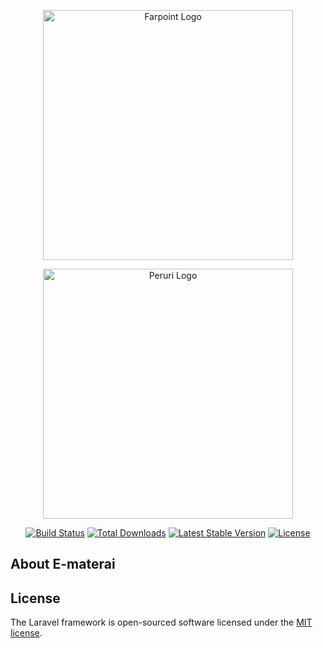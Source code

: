 <p align="center"><a href="https://laravel.com" target="_blank"><img src="https://farpoint.co.id/wp-content/themes/farpoint/img/fp-logo.png" width="400" alt="Farpoint Logo"></a></p>
<p align="center"><a href="https://laravel.com" target="_blank"><img src="https://www.peruri.co.id/peruri-2b/assets/images/custom/logo-dark.png" width="400" alt="Peruri Logo"></a></p>

<p align="center">
<a href="https://github.com/laravel/framework/actions"><img src="https://github.com/laravel/framework/workflows/tests/badge.svg" alt="Build Status"></a>
<a href="https://packagist.org/packages/laravel/framework"><img src="https://img.shields.io/packagist/dt/laravel/framework" alt="Total Downloads"></a>
<a href="https://packagist.org/packages/laravel/framework"><img src="https://img.shields.io/packagist/v/laravel/framework" alt="Latest Stable Version"></a>
<a href="https://packagist.org/packages/laravel/framework"><img src="https://img.shields.io/packagist/l/laravel/framework" alt="License"></a>
</p>

## About E-materai 


## License

The Laravel framework is open-sourced software licensed under the [MIT license](https://opensource.org/licenses/MIT).
